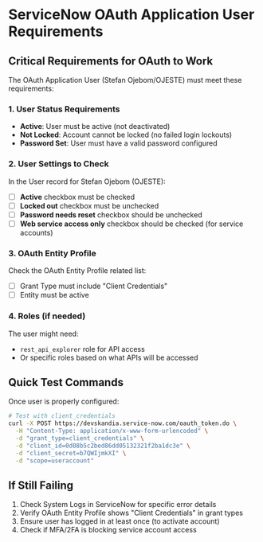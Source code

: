 # ServiceNow OAuth Application User Requirements

## Critical Requirements for OAuth to Work

The OAuth Application User (Stefan Ojebom/OJESTE) must meet these requirements:

### 1. User Status Requirements
- **Active**: User must be active (not deactivated)
- **Not Locked**: Account cannot be locked (no failed login lockouts)
- **Password Set**: User must have a valid password configured

### 2. User Settings to Check
In the User record for Stefan Ojebom (OJESTE):
- [ ] **Active** checkbox must be checked
- [ ] **Locked out** checkbox must be unchecked
- [ ] **Password needs reset** checkbox should be unchecked
- [ ] **Web service access only** checkbox should be checked (for service accounts)

### 3. OAuth Entity Profile
Check the OAuth Entity Profile related list:
- [ ] Grant Type must include "Client Credentials"
- [ ] Entity must be active

### 4. Roles (if needed)
The user might need:
- `rest_api_explorer` role for API access
- Or specific roles based on what APIs will be accessed

## Quick Test Commands

Once user is properly configured:

```bash
# Test with client_credentials
curl -X POST https://devskandia.service-now.com/oauth_token.do \
  -H "Content-Type: application/x-www-form-urlencoded" \
  -d "grant_type=client_credentials" \
  -d "client_id=0d08b5c2bed86dd05132321f2ba1dc3e" \
  -d "client_secret=b7QWIjmkXI" \
  -d "scope=useraccount"
```

## If Still Failing

1. Check System Logs in ServiceNow for specific error details
2. Verify OAuth Entity Profile shows "Client Credentials" in grant types
3. Ensure user has logged in at least once (to activate account)
4. Check if MFA/2FA is blocking service account access
